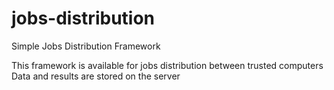 # jobs-distribution
Simple Jobs Distribution Framework

This framework is available for jobs distribution between trusted computers
Data and results are stored on the server
